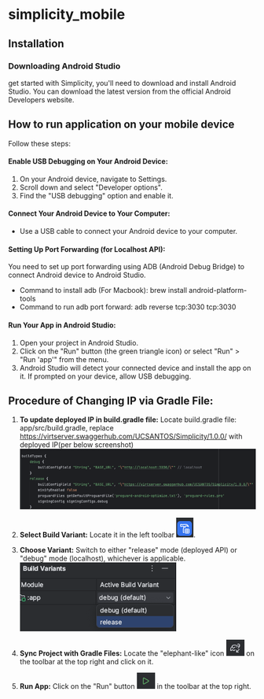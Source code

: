# simplicity_mobile

## Installation

### Downloading Android Studio
get started with Simplicity, you'll need to download and install Android Studio. You can download the latest version from the official Android Developers website.


## How to run application on your mobile device

Follow these steps:

#### Enable USB Debugging on Your Android Device:

1. On your Android device, navigate to Settings.
2. Scroll down and select "Developer options".
3. Find the "USB debugging" option and enable it.

#### Connect Your Android Device to Your Computer:

- Use a USB cable to connect your Android device to your computer.

#### Setting Up Port Forwarding (for Localhost API):

You need to set up port forwarding using ADB (Android Debug Bridge) to connect Android device to Android Studio.
- Command to install adb (For Macbook): brew install android-platform-tools
- Command to run adb port forward: adb reverse tcp:3030 tcp:3030

#### Run Your App in Android Studio:

1. Open your project in Android Studio.
2. Click on the "Run" button (the green triangle icon) or select "Run" > "Run 'app'" from the menu.
3. Android Studio will detect your connected device and install the app on it. If prompted on your device, allow USB debugging.


## Procedure of Changing IP via Gradle File:

1. **To update deployed IP in build.gradle file:** Locate build.gradle file: app/src/build.gradle, replace https://virtserver.swaggerhub.com/UCSANTOS/Simplicity/1.0.0/ with deployed IP(per below screenshot)
    ![Local Image](images/build_gradle.png)

2. **Select Build Variant:** Locate it in the left toolbar ![Local Image](images/build_variants.png).

3. **Choose Variant:** Switch to either "release" mode (deployed API) or "debug" mode (localhost), whichever is applicable.
   ![Local Image](images/gradle_switch.png)

4. **Sync Project with Gradle Files:** Locate the "elephant-like" icon ![Local Image](images/sync.png) on the toolbar at the top right and click on it.

5. **Run App:** Click on the "Run" button ![Local Image](images/run.png) in the toolbar at the top right.
